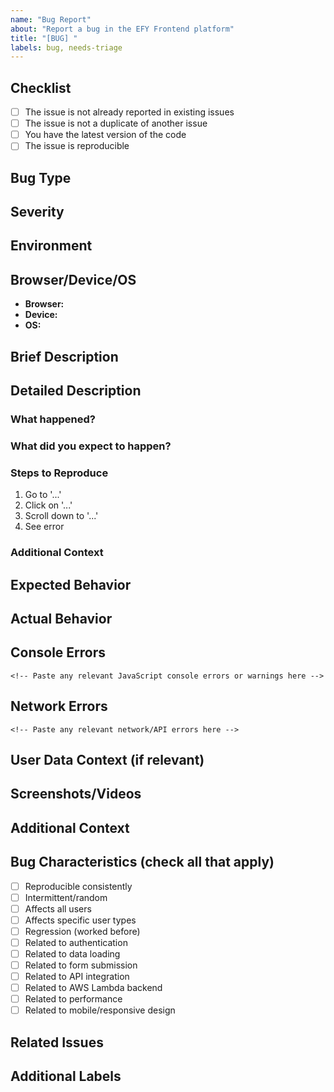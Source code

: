 ```yaml
---
name: "Bug Report"
about: "Report a bug in the EFY Frontend platform"
title: "[BUG] "
labels: bug, needs-triage
---
```


## Checklist
- [ ] The issue is not already reported in existing issues
- [ ] The issue is not a duplicate of another issue
- [ ] You have the latest version of the code
- [ ] The issue is reproducible

## Bug Type
<!-- e.g., Frontend UI/UX, API Integration, Auth, Performance, etc. -->

## Severity
<!-- Critical, High, Medium, Low -->

## Environment
<!-- Production, Staging, Development, Local Development, All Environments -->

## Browser/Device/OS
- **Browser:** <!-- e.g., Chrome 120, Firefox 121 -->
- **Device:** <!-- e.g., Desktop, iPhone 15 -->
- **OS:** <!-- e.g., Windows 11, macOS 14.1 -->

## Brief Description
<!-- A concise summary of the bug -->

## Detailed Description
### What happened?
<!-- Describe the bug in detail -->

### What did you expect to happen?
<!-- What should have happened instead? -->

### Steps to Reproduce
1. Go to '...'
2. Click on '...'
3. Scroll down to '...'
4. See error

### Additional Context
<!-- Any other context about the problem -->

## Expected Behavior
<!-- What should happen instead? -->

## Actual Behavior
<!-- What actually happened? -->

## Console Errors
```
<!-- Paste any relevant JavaScript console errors or warnings here -->
```

## Network Errors
```
<!-- Paste any relevant network/API errors here -->
```

## User Data Context (if relevant)
<!-- e.g., User role, account type, data being accessed, recent actions -->

## Screenshots/Videos
<!-- Drag and drop images or videos here -->

## Additional Context
<!-- e.g., Does this happen for all users? All browsers? Is this a regression? -->

## Bug Characteristics (check all that apply)
- [ ] Reproducible consistently
- [ ] Intermittent/random
- [ ] Affects all users
- [ ] Affects specific user types
- [ ] Regression (worked before)
- [ ] Related to authentication
- [ ] Related to data loading
- [ ] Related to form submission
- [ ] Related to API integration
- [ ] Related to AWS Lambda backend
- [ ] Related to performance
- [ ] Related to mobile/responsive design

## Related Issues
<!-- e.g., Fixes #123, Related to #456, Duplicate of #789 -->

## Additional Labels
<!-- e.g., frontend, api, auth, performance, mobile, etc. -->